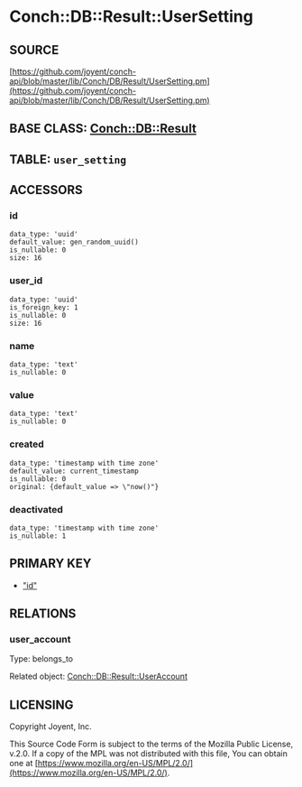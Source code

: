 # Conch::DB::Result::UserSetting

## SOURCE

[https://github.com/joyent/conch-api/blob/master/lib/Conch/DB/Result/UserSetting.pm](https://github.com/joyent/conch-api/blob/master/lib/Conch/DB/Result/UserSetting.pm)

## BASE CLASS: [Conch::DB::Result](../modules/Conch%3A%3ADB%3A%3AResult)

## TABLE: `user_setting`

## ACCESSORS

### id

```
data_type: 'uuid'
default_value: gen_random_uuid()
is_nullable: 0
size: 16
```

### user\_id

```
data_type: 'uuid'
is_foreign_key: 1
is_nullable: 0
size: 16
```

### name

```
data_type: 'text'
is_nullable: 0
```

### value

```
data_type: 'text'
is_nullable: 0
```

### created

```
data_type: 'timestamp with time zone'
default_value: current_timestamp
is_nullable: 0
original: {default_value => \"now()"}
```

### deactivated

```
data_type: 'timestamp with time zone'
is_nullable: 1
```

## PRIMARY KEY

- ["id"](#id)

## RELATIONS

### user\_account

Type: belongs\_to

Related object: [Conch::DB::Result::UserAccount](../modules/Conch%3A%3ADB%3A%3AResult%3A%3AUserAccount)

## LICENSING

Copyright Joyent, Inc.

This Source Code Form is subject to the terms of the Mozilla Public License,
v.2.0. If a copy of the MPL was not distributed with this file, You can obtain
one at [https://www.mozilla.org/en-US/MPL/2.0/](https://www.mozilla.org/en-US/MPL/2.0/).

